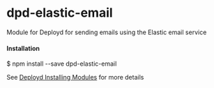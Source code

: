 # dpd-elastic-email
Module for Deployd for sending emails using the Elastic email service

#### Installation

$ npm install --save dpd-elastic-email

See  [Deployd Installing Modules](http://docs.deployd.com/docs/using-modules/) for more details

